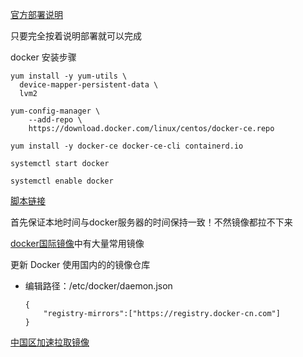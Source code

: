 ﻿[官方部署说明](https://docs.docker.com/install/linux/docker-ce/centos/)

只要完全按着说明部署就可以完成

docker 安装步骤
```
yum install -y yum-utils \
  device-mapper-persistent-data \
  lvm2

yum-config-manager \
    --add-repo \
    https://download.docker.com/linux/centos/docker-ce.repo

yum install -y docker-ce docker-ce-cli containerd.io

systemctl start docker

systemctl enable docker
```
[脚本链接](https://github.com/lcePolarBear/Docker_Basic_Config_Note/blob/master/%E6%89%80%E9%9C%80%E8%A6%81%E7%9A%84%E6%96%87%E4%BB%B6/docker_install_secipt.sh)

首先保证本地时间与docker服务器的时间保持一致！不然镜像都拉不下来

[docker国际镜像](https://hub.docker.com/search?&q=)中有大量常用镜像

更新 Docker 使用国内的的镜像仓库
- 编辑路径：/etc/docker/daemon.json
    ```
    {
        "registry-mirrors":["https://registry.docker-cn.com"]
    }
    ```

[中国区加速拉取镜像](https://www.cnblogs.com/weifeng1463/p/7468391.html)
